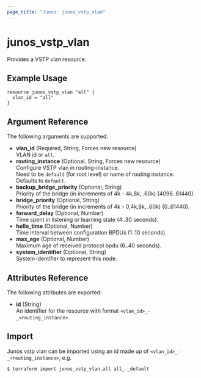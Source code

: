 ```yaml
---
page_title: "Junos: junos_vstp_vlan"
---
```


# junos_vstp_vlan

Provides a VSTP vlan resource.

## Example Usage

```hcl
resource junos_vstp_vlan "all" {
  vlan_id = "all"
}
```

## Argument Reference

The following arguments are supported:

- **vlan_id** (Required, String, Forces new resource)  
  VLAN id or `all`.
- **routing_instance** (Optional, String, Forces new resource)  
  Configure VSTP vlan in routing-instance.  
  Need to be `default` (for root level) or name of routing instance.  
  Defaults to `default`.
- **backup_bridge_priority** (Optional, String)  
  Priority of the bridge (in increments of 4k - 4k,8k,..60k) (4096..61440).
- **bridge_priority** (Optional, String)  
  Priority of the bridge (in increments of 4k - 0,4k,8k,..60k) (0..61440).
- **forward_delay** (Optional, Number)  
  Time spent in listening or learning state (4..30 seconds).
- **hello_time** (Optional, Number)  
  Time interval between configuration BPDUs (1..10 seconds).
- **max_age** (Optional, Number)  
  Maximum age of received protocol bpdu (6..40 seconds).
- **system_identifier** (Optional, String)  
  System identifier to represent this node.

## Attributes Reference

The following attributes are exported:

- **id** (String)  
  An identifier for the resource with format `<vlan_id>_-_<routing_instance>`.

## Import

Junos vstp vlan can be imported using an id made up of `<vlan_id>_-_<routing_instance>`, e.g.

```shell
$ terraform import junos_vstp_vlan.all all_-_default
```
